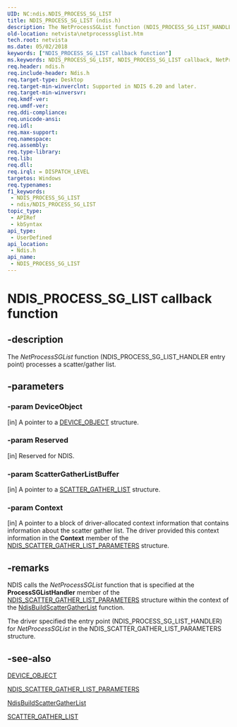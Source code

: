 ```yaml
---
UID: NC:ndis.NDIS_PROCESS_SG_LIST
title: NDIS_PROCESS_SG_LIST (ndis.h)
description: The NetProcessSGList function (NDIS_PROCESS_SG_LIST_HANDLER entry point) processes a scatter/gather list.
old-location: netvista\netprocesssglist.htm
tech.root: netvista
ms.date: 05/02/2018
keywords: ["NDIS_PROCESS_SG_LIST callback function"]
ms.keywords: NDIS_PROCESS_SG_LIST, NDIS_PROCESS_SG_LIST callback, NetProcessSGList, NetProcessSGList callback function [Network Drivers Starting with Windows Vista], ndis/NetProcessSGList, ndis_shared_memory_ref_0c3e2851-6897-4997-a974-2a108e1e5ee9.xml, netvista.netprocesssglist
req.header: ndis.h
req.include-header: Ndis.h
req.target-type: Desktop
req.target-min-winverclnt: Supported in NDIS 6.20 and later.
req.target-min-winversvr: 
req.kmdf-ver: 
req.umdf-ver: 
req.ddi-compliance: 
req.unicode-ansi: 
req.idl: 
req.max-support: 
req.namespace: 
req.assembly: 
req.type-library: 
req.lib: 
req.dll: 
req.irql: = DISPATCH_LEVEL
targetos: Windows
req.typenames: 
f1_keywords:
 - NDIS_PROCESS_SG_LIST
 - ndis/NDIS_PROCESS_SG_LIST
topic_type:
 - APIRef
 - kbSyntax
api_type:
 - UserDefined
api_location:
 - Ndis.h
api_name:
 - NDIS_PROCESS_SG_LIST
---
```


# NDIS_PROCESS_SG_LIST callback function


## -description

The 
  <i>NetProcessSGList</i> function (NDIS_PROCESS_SG_LIST_HANDLER entry point) processes a scatter/gather
  list.

## -parameters

### -param DeviceObject 

[in]
A pointer to a 
     <a href="/windows-hardware/drivers/ddi/wdm/ns-wdm-_device_object">DEVICE_OBJECT</a> structure.

### -param Reserved 

[in]
Reserved for NDIS.

### -param ScatterGatherListBuffer 

[in]
A pointer to a 
     <a href="/windows-hardware/drivers/ddi/wdm/ns-wdm-_scatter_gather_list">SCATTER_GATHER_LIST</a> structure.

### -param Context 

[in]
A pointer to a block of driver-allocated context information that contains information about the
     scatter gather list. The driver provided this context information in the 
     <b>Context</b> member of the 
     <a href="/windows-hardware/drivers/ddi/ndis/ns-ndis-_ndis_scatter_gather_list_parameters">
     NDIS_SCATTER_GATHER_LIST_PARAMETERS</a> structure.

## -remarks

NDIS calls the 
    <i>NetProcessSGList</i> function that is specified at the 
    <b>ProcessSGListHandler</b> member of the 
    <a href="/windows-hardware/drivers/ddi/ndis/ns-ndis-_ndis_scatter_gather_list_parameters">
    NDIS_SCATTER_GATHER_LIST_PARAMETERS</a> structure within the context of the 
    <a href="/windows-hardware/drivers/ddi/ndis/nf-ndis-ndisbuildscattergatherlist">
    NdisBuildScatterGatherList</a> function.

The driver specified the entry point (NDIS_PROCESS_SG_LIST_HANDLER) for 
    <i>NetProcessSGList</i> in the NDIS_SCATTER_GATHER_LIST_PARAMETERS structure.

## -see-also

<a href="/windows-hardware/drivers/ddi/wdm/ns-wdm-_device_object">DEVICE_OBJECT</a>



<a href="/windows-hardware/drivers/ddi/ndis/ns-ndis-_ndis_scatter_gather_list_parameters">
   NDIS_SCATTER_GATHER_LIST_PARAMETERS</a>



<a href="/windows-hardware/drivers/ddi/ndis/nf-ndis-ndisbuildscattergatherlist">NdisBuildScatterGatherList</a>



<a href="/windows-hardware/drivers/ddi/wdm/ns-wdm-_scatter_gather_list">SCATTER_GATHER_LIST</a>


